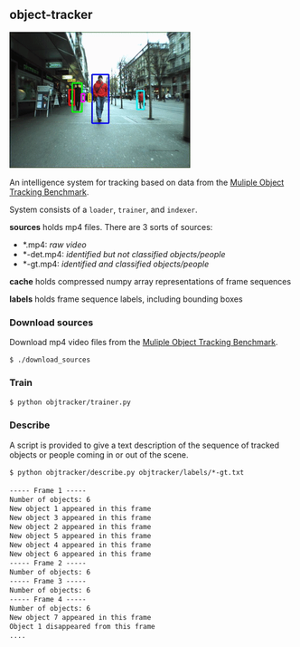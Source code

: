 object-tracker
---

![Alt Text](./sample.gif)

An intelligence system for tracking based on data from the [Muliple Object Tracking Benchmark](https://motchallenge.net/).

System consists of a `loader`, `trainer`, and `indexer`.


**sources** holds mp4 files. There are 3 sorts of sources:

 * *.mp4: *raw video*
 * *-det.mp4: *identified but not classified objects/people*
 * *-gt.mp4: *identified and classified objects/people*


**cache** holds compressed numpy array representations of frame sequences


**labels** holds frame sequence labels, including bounding boxes


### Download sources

Download mp4 video files from the [Muliple Object Tracking Benchmark](https://motchallenge.net/).

```
$ ./download_sources
```
### Train

```
$ python objtracker/trainer.py
```

### Describe

A script is provided to give a text description of the sequence of tracked objects or people coming in or out of the scene.

```
$ python objtracker/describe.py objtracker/labels/*-gt.txt

----- Frame 1 -----
Number of objects: 6
New object 1 appeared in this frame
New object 3 appeared in this frame
New object 2 appeared in this frame
New object 5 appeared in this frame
New object 4 appeared in this frame
New object 6 appeared in this frame
----- Frame 2 -----
Number of objects: 6
----- Frame 3 -----
Number of objects: 6
----- Frame 4 -----
Number of objects: 6
New object 7 appeared in this frame
Object 1 disappeared from this frame
....
```